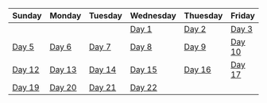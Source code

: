 | Sunday | Monday | Tuesday | Wednesday | Thuesday | Friday | Saturday|
| ---- | ---- | ---- | ---- | ---- | ---- | ---- | 
| | | | [Day 1](./maximum-score-after-splitting-a-string.cpp) | [Day 2](./count-vowel-strings-in-ranges.cpp) | [Day 3](./number-of-ways-to-split-array.cpp) | [Day 4](./unique-length-3-palindromic-subsequences.cpp) |
| [Day 5](./shifting-letters-ii.cpp) | [Day 6](./minimum-number-of-operations-to-move-all-balls-to-each-box.cpp) | [Day 7](./string-matching-in-an-array.cpp) | [Day 8](./count-prefix-and-suffix-pairs-i.cpp) | [Day 9](./counting-words-with-a-given-prefix.cpp) | [Day 10](./word-subsets.cpp) | [Day 11](./construct-k-palindrome-strings.cpp)|
| [Day 12](./check-if-a-parentheses-string-can-be-valid.cpp) |  [Day 13](./minimum-length-of-string-after-operations.cpp) | [Day 14](./find-the-prefix-common-array-of-two-arrays.cpp) | [Day 15](./minimize-xor.cpp) | [Day 16](./bitwise-xor-of-all-pairings.cpp) | [Day 17](./neighboring-bitwise-xor.cpp) | [Day 18](./minimum-cost-to-make-at-least-one-valid-path-in-a-grid.cpp) |
| [Day 19](./trapping-rain-water-ii.cpp) | [Day 20](./first-completely-painted-row-or-column.cpp) | [Day 21](./grid-game.cpp) | [Day 22](./map-of-highest-peak.cpp) |
